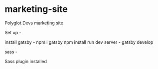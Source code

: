 # marketing-site
Polyglot Devs marketing site

Set up -

  install gatsby - npm i gatsby
  npm install
  run dev server - gatsby develop


sass -

  Sass plugin installed
  
